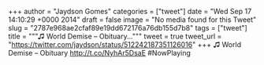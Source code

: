 
+++
author = "Jaydson Gomes"
categories = ["tweet"]
date = "Wed Sep 17 14:10:29 +0000 2014"
draft = false
image = "No media found for this Tweet"
slug = "2787e968ae2cfaf89e19dd672176a76db155d7b8"
tags = ["tweet"]
title = """♫ World Demise – Obituary..."""
tweet = true
tweet_url = "https://twitter.com/jaydson/status/512242187351126016"
+++
♫ World Demise – Obituary http://t.co/NyhAr5DsaE #NowPlaying
